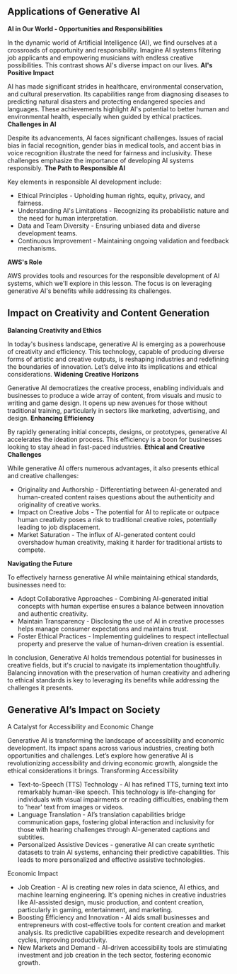 ## Applications of Generative AI

**AI in Our World - Opportunities and Responsibilities**

In the dynamic world of Artificial Intelligence (AI), we find ourselves at a crossroads of opportunity and responsibility. Imagine AI systems filtering job applicants and empowering musicians with endless creative possibilities. This contrast shows AI's diverse impact on our lives.
**AI's Positive Impact**

AI has made significant strides in healthcare, environmental conservation, and cultural preservation. Its capabilities range from diagnosing diseases to predicting natural disasters and protecting endangered species and languages. These achievements highlight AI's potential to better human and environmental health, especially when guided by ethical practices.
**Challenges in AI**

Despite its advancements, AI faces significant challenges. Issues of racial bias in facial recognition, gender bias in medical tools, and accent bias in voice recognition illustrate the need for fairness and inclusivity. These challenges emphasize the importance of developing AI systems responsibly.
**The Path to Responsible AI**

Key elements in responsible AI development include:

* Ethical Principles - Upholding human rights, equity, privacy, and fairness.
* Understanding AI's Limitations - Recognizing its probabilistic nature and the need for human interpretation.
* Data and Team Diversity - Ensuring unbiased data and diverse development teams.
* Continuous Improvement - Maintaining ongoing validation and feedback mechanisms.

**AWS's Role**

AWS provides tools and resources for the responsible development of AI systems, which we'll explore in this lesson. The focus is on leveraging generative AI's benefits while addressing its challenges.


## Impact on Creativity and Content Generation

**Balancing Creativity and Ethics**

In today's business landscape, generative AI is emerging as a powerhouse of creativity and efficiency. This technology, capable of producing diverse forms of artistic and creative outputs, is reshaping industries and redefining the boundaries of innovation. Let’s delve into its implications and ethical considerations.
**Widening Creative Horizons**

Generative AI democratizes the creative process, enabling individuals and businesses to produce a wide array of content, from visuals and music to writing and game design. It opens up new avenues for those without traditional training, particularly in sectors like marketing, advertising, and design.
**Enhancing Efficiency**

By rapidly generating initial concepts, designs, or prototypes, generative AI accelerates the ideation process. This efficiency is a boon for businesses looking to stay ahead in fast-paced industries.
**Ethical and Creative Challenges**

While generative AI offers numerous advantages, it also presents ethical and creative challenges:

* Originality and Authorship - Differentiating between AI-generated and human-created content raises questions about the authenticity and originality of creative works.
* Impact on Creative Jobs - The potential for AI to replicate or outpace human creativity poses a risk to traditional creative roles, potentially leading to job displacement.
* Market Saturation - The influx of AI-generated content could overshadow human creativity, making it harder for traditional artists to compete.

**Navigating the Future**

To effectively harness generative AI while maintaining ethical standards, businesses need to:

* Adopt Collaborative Approaches - Combining AI-generated initial concepts with human expertise ensures a balance between innovation and authentic creativity.
* Maintain Transparency - Disclosing the use of AI in creative processes helps manage consumer expectations and maintains trust.
* Foster Ethical Practices - Implementing guidelines to respect intellectual property and preserve the value of human-driven creation is essential.

In conclusion, Generative AI holds tremendous potential for businesses in creative fields, but it's crucial to navigate its implementation thoughtfully. Balancing innovation with the preservation of human creativity and adhering to ethical standards is key to leveraging its benefits while addressing the challenges it presents.

## Generative AI’s Impact on Society

A Catalyst for Accessibility and Economic Change

Generative AI is transforming the landscape of accessibility and economic development. Its impact spans across various industries, creating both opportunities and challenges. Let’s explore how generative AI is revolutionizing accessibility and driving economic growth, alongside the ethical considerations it brings.
Transforming Accessibility

* Text-to-Speech (TTS) Technology - AI has refined TTS, turning text into remarkably human-like speech. This technology is life-changing for individuals with visual impairments or reading difficulties, enabling them to 'hear' text from images or videos.
* Language Translation - AI’s translation capabilities bridge communication gaps, fostering global interaction and inclusivity for those with hearing challenges through AI-generated captions and subtitles.
* Personalized Assistive Devices - generative AI can create synthetic datasets to train AI systems, enhancing their predictive capabilities. This leads to more personalized and effective assistive technologies.

Economic Impact

* Job Creation - AI is creating new roles in data science, AI ethics, and machine learning engineering. It's opening niches in creative industries like AI-assisted design, music production, and content creation, particularly in gaming, entertainment, and marketing.
* Boosting Efficiency and Innovation - AI aids small businesses and entrepreneurs with cost-effective tools for content creation and market analysis. Its predictive capabilities expedite research and development cycles, improving productivity.
* New Markets and Demand - AI-driven accessibility tools are stimulating investment and job creation in the tech sector, fostering economic growth.